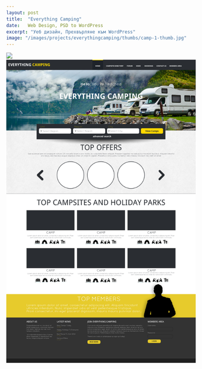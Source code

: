 ```yaml
---
layout: post
title:  "Everything Camping"
date:   Web Design, PSD to WordPress
excerpt: "Уеб дизайн, Прехвърляне към WordPress"
image: "/images/projects/everythingcamping/thumbs/camp-1-thumb.jpg"
---
```


<img src="/images/projects/everythingcamping/camp-1-thumb.jpg"> 
<img src="/images/projects/everythingcamping/camp-1.jpg"> 